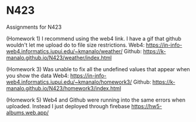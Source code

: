 # N423
Assignments for N423

(Homework 1)
I recommend using the web4 link. I have a gif that github wouldn't let me upload do to file size restrictions.
Web4: https://in-info-web4.informatics.iupui.edu/~kmanalo/weather/
Github: https://k-manalo.github.io/N423/weather/index.html

(Homework 3)
Was unable to fix all the undefined values that appear when you show the data
Web4: https://in-info-web4.informatics.iupui.edu/~kmanalo/homework3/
Github: https://k-manalo.github.io/N423/homework3/index.html

(Homework 5)
Web4 and Github were running into the same errors when uploaded. Instead I just deployed through firebase
https://hw5-albums.web.app/

